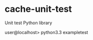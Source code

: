 cache-unit-test
===============

Unit test Python library 


user@localhost> python3.3 exampletest 
